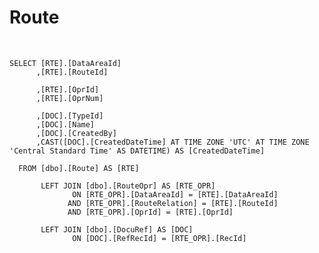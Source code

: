 <!---------------------->
<!--- Page / Section --->
<!---------------------->

# Route

<br />

```
SELECT [RTE].[DataAreaId]
      ,[RTE].[RouteId]

      ,[RTE].[OprId]
      ,[RTE].[OprNum]

      ,[DOC].[TypeId]
      ,[DOC].[Name]
      ,[DOC].[CreatedBy]
      ,CAST([DOC].[CreatedDateTime] AT TIME ZONE 'UTC' AT TIME ZONE 'Central Standard Time' AS DATETIME) AS [CreatedDateTime]

  FROM [dbo].[Route] AS [RTE]

       LEFT JOIN [dbo].[RouteOpr] AS [RTE_OPR]
              ON [RTE_OPR].[DataAreaId] = [RTE].[DataAreaId]
             AND [RTE_OPR].[RouteRelation] = [RTE].[RouteId]
             AND [RTE_OPR].[OprId] = [RTE].[OprId]

       LEFT JOIN [dbo].[DocuRef] AS [DOC]
              ON [DOC].[RefRecId] = [RTE_OPR].[RecId]
```

<br />

<!---------------------->
<!--- Page / Section --->
<!---------------------->
